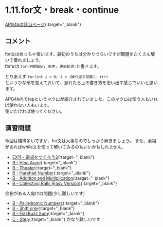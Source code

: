 # 1.11.for文・break・continue

[APG4bの該当ページ](https://atcoder.jp/contests/APG4b/tasks/APG4b_l){:target="_blank"}

## コメント

for文はめっちゃ使います。最初のうちは分かりづらいですが問題をたくさん解いて慣れましょう。  
for文は `for(初期設定; 条件; 更新処理)`と書きます。

とりあえず `for(int i = 0; i < (繰り返す回数); i++)`  
というひな形を覚えておいて、忘れたら上の書き方を思い出す感じでいいと思います。

APG4b内でrepというマクロが紹介されていました。このマクロは使う人もいれば使わない人もいます。  
使いたければ使ってください。

## 演習問題

今回は結構多いですが、for文は大事なのでしっかり解きましょう。
また、余裕があればwhile文を使って解いてみるのもいいかもしれません。

- [EX11 - 電卓をつくろう2](https://atcoder.jp/contests/APG4b/tasks/APG4b_cl){:target="_blank"}
- [B - Hina Arare](https://atcoder.jp/contests/abc089/tasks/abc089_b){:target="_blank"}
- [B - Theater](https://atcoder.jp/contests/abc073/tasks/abc073_b){:target="_blank"}
- [B - Harshad Number](https://atcoder.jp/contests/abc080/tasks/abc080_b){:target="_blank"}
- [B - Addition and Multiplication](https://atcoder.jp/contests/abc076/tasks/abc076_b){:target="_blank"}
- [B - Collecting Balls (Easy Version)](https://atcoder.jp/contests/abc074/tasks/abc074_b){:target="_blank"}

余裕がある人向けの問題(少し難しいです)

- [B - Palindromic Numbers](https://atcoder.jp/contests/abc090/tasks/abc090_b){:target="_blank"}
- [B - Shift only](https://atcoder.jp/contests/abc081/tasks/abc081_b){:target="_blank"}
- [B - FizzBuzz Sum](https://atcoder.jp/contests/abc162/tasks/abc162_b){:target="_blank"}
- [C - Step](https://atcoder.jp/contests/abc176/tasks/abc176_c){:target="_blank"} かなり難しいです
